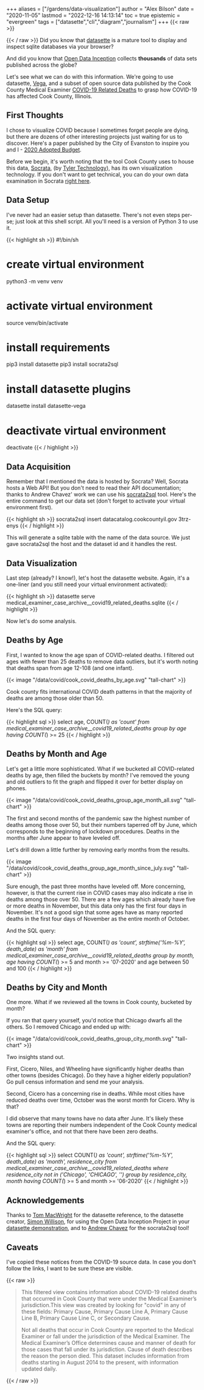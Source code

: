+++
aliases = ["/gardens/data-visualization"]
author = "Alex Bilson"
date = "2020-11-05"
lastmod = "2022-12-16 14:13:14"
toc = true
epistemic = "evergreen"
tags = ["datasette","cli","diagram","journalism"]
+++
{{< raw >}}
<style>

img.tall-chart {
  display: block;
  margin-left: auto;
  margin-right: auto;
  width: 50%;
}

</style>
{{< / raw >}}
Did you know that [datasette](https://github.com/simonw/datasette) is a mature tool to display and inspect sqlite databases via your browser?

And did you know that [Open Data Inception](https://opendatainception.io/) collects **thousands** of data sets published across the globe?

Let's see what we can do with this information. We're going to use datasette, [Vega](https://vega.github.io/vega/), and a subset of open source data published by the Cook County Medical Examiner [COVID-19 Related Deaths](https://datacatalog.cookcountyil.gov/Public-Safety/Medical-Examiner-Case-Archive-COVID-19-Related-Dea/3trz-enys) to grasp how COVID-19 has affected Cook County, Illinois.

## First Thoughts

I chose to visualize COVID because I sometimes forget people are dying, but there are dozens of other interesting projects just waiting for us to discover. Here's a paper published by the City of Evanston to inspire you and I - [2020 Adopted Budget](https://data.cityofevanston.org/stories/s/tu52-urjb).

Before we begin, it's worth noting that the tool Cook County uses to house this data, [Socrata](https://dev.socrata.com/), (by [Tyler Technology](https://www.tylertech.com/Platform-Technologies.html)), has its own visualization technology. If you don't want to get technical, you can do your own data examination in Socrata [right here](https://datacatalog.cookcountyil.gov/d/3trz-enys/visualization).

## Data Setup

I've never had an easier setup than datasette. There's not even steps per-se; just look at this shell script. All you'll need is a version of Python 3 to use it.

{{< highlight sh >}}
#!/bin/sh

# create virtual environment
python3 -m venv venv

# activate virtual environment
source venv/bin/activate

# install requirements
pip3 install datasette
pip3 install socrata2sql

# install datasette plugins
datasette install datasette-vega

# deactivate virtual environment
deactivate
{{< / highlight >}}

## Data Acquisition

Remember that I mentioned the data is hosted by Socrata? Well, Socrata hosts a Web API! But you don't need to read their API documentation; thanks to Andrew Chavez' work we can use his [socrata2sql](https://github.com/DallasMorningNews/socrata2sql) tool. Here's the entire command to get our data set (don't forget to activate your virtual environment first).

{{< highlight sh >}}
socrata2sql insert datacatalog.cookcountyil.gov 3trz-enys
{{< / highlight >}}

This will generate a sqlite table with the name of the data source. We just gave socrata2sql the host and the dataset id and it handles the rest.

## Data Visualization

Last step (already? I know!), let's host the datasette website. Again, it's a one-liner (and you still need your virtual environment activated):

{{< highlight sh >}}
datasette serve medical_examiner_case_archive__covid19_related_deaths.sqlite
{{< / highlight >}}

Now let's do some analysis.

## Deaths by Age

First, I wanted to know the age span of COVID-related deaths. I filtered out ages with fewer than 25 deaths to remove data outliers, but it's worth noting that deaths span from age 12-108 (and one infant).

{{< image "/data/covid/cook_covid_deaths_by_age.svg" "tall-chart" >}}

Cook county fits international COVID death patterns in that the majority of deaths are among those older than 50.

Here's the SQL query:

{{< highlight sql >}}
select
  age,
  COUNT(*) as 'count'
from
  medical_examiner_case_archive__covid19_related_deaths
group by
  age
having
  COUNT(*) >= 25
{{< / highlight >}}

## Deaths by Month and Age

Let's get a little more sophisticated. What if we bucketed all COVID-related deaths by age, then filled the buckets by month? I've removed the young and old outliers to fit the graph and flipped it over for better display on phones.

{{< image "/data/covid/cook_covid_deaths_group_age_month_all.svg" "tall-chart" >}}

The first and second months of the pandemic saw the highest number of deaths among those over 50, but their numbers taperred off by June, which corresponds to the beginning of lockdown procedures. Deaths in the months after June appear to have leveled off.

Let's drill down a little further by removing early months from the results.

{{< image "/data/covid/cook_covid_deaths_group_age_month_since_july.svg" "tall-chart" >}}

Sure enough, the past three months have leveled off. More concerning, however, is that the current rise in COVID cases may also indicate a rise in deaths among those over 50. There are a few ages which already have five or more deaths in November, but this data only has the first four days in November. It's not a good sign that some ages have as many reported deaths in the first four days of November as the entire month of October.

And the SQL query:

{{< highlight sql >}}
select
  age,
  COUNT(*) as 'count',
  strftime('%m-%Y', death_date) as 'month'
from
  medical_examiner_case_archive__covid19_related_deaths
group by
  month,
  age
having
  COUNT(*) >= 5
  and month >= '07-2020'
  and age between 50 and 100
{{< / highlight >}}

## Deaths by City and Month

One more. What if we reviewed all the towns in Cook county, bucketed by month?

If you ran that query yourself, you'd notice that Chicago dwarfs all the others. So I removed Chicago and ended up with:

{{< image "/data/covid/cook_covid_deaths_group_city_month.svg" "tall-chart" >}}

Two insights stand out.

First, Cicero, Niles, and Wheeling have significantly higher deaths than other towns (besides Chicago). Do they have a higher elderly population? Go pull census information and send me your analysis.

Second, Cicero has a concerning rise in deaths. While most cities have reduced deaths over time, October was the worst month for Cicero. Why is that?

I did observe that many towns have no data after June. It's likely these towns are reporting their numbers independent of the Cook County medical examiner's office, and not that there have been zero deaths.

And the SQL query:

{{< highlight sql >}}
select
  COUNT(*) as 'count',
  strftime('%m-%Y', death_date) as 'month',
  residence_city
from
  medical_examiner_case_archive__covid19_related_deaths
where
  residence_city not in ('Chicago', 'CHICAGO', '')
group by
  residence_city,
  month
having
  COUNT(*) >= 5
  and month >= '06-2020'
{{< / highlight >}}

## Acknowledgements

Thanks to [Tom MacWright](https://macwright.com/2020/10/01/recently.html) for the datasette reference, to the datasette creator, [Simon Willison](https://simonwillison.net/), for using the Open Data Inception Project in your [datasette demonstration](https://www.youtube.com/watch?v=pTr1uLQTJNE), and to [Andrew Chavez](https://achavez.io/) for the socrata2sql tool!

## Caveats

I've copied these notices from the COVID-19 source data. In case you don't follow the links, I want to be sure these are visible.

{{< raw >}}
<blockquote>
<p>This filtered view contains information about COVID-19 related deaths that occurred in Cook County that were under the Medical Examiner’s jurisdiction.This view was created by looking for "covid" in any of these fields: Primary Cause, Primary Cause Line A, Primary Cause Line B, Primary Cause Line C, or Secondary Cause.</p>
<p>Not all deaths that occur in Cook County are reported to the Medical Examiner or fall under the jurisdiction of the Medical Examiner. The Medical Examiner’s Office determines cause and manner of death for those cases that fall under its jurisdiction. Cause of death describes the reason the person died. This dataset includes information from deaths starting in August 2014 to the present, with information updated daily.</p>
</blockquote>
{{< / raw >}}
